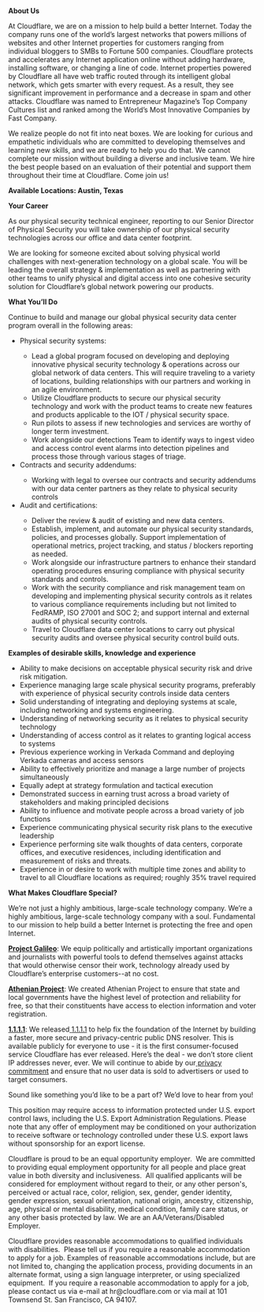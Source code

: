 <div class="content-intro">
	<div><strong>About Us</strong></div>
	<div>
		<p>At Cloudflare, we are on a mission to help build a better Internet. Today the company runs one of the world’s largest networks that powers millions of websites and other Internet properties for customers ranging from individual bloggers to SMBs to Fortune 500 companies. Cloudflare protects and accelerates any Internet application online without adding hardware, installing software, or changing a line of code. Internet properties powered by Cloudflare all have web traffic routed through its intelligent global network, which gets smarter with every request. As a result, they see significant improvement in performance and a decrease in spam and other attacks. Cloudflare was named to Entrepreneur Magazine’s Top Company Cultures list and ranked among the World’s Most Innovative Companies by Fast Company.&nbsp;</p>
		<p><span style="font-weight: 400;">We realize people do not fit into neat boxes. We are looking for curious and empathetic individuals who are committed to developing themselves and learning new skills, and we are ready to help you do that. We cannot complete our mission without building a diverse and inclusive team. We hire the best people based on an evaluation of their potential and support them throughout their time at Cloudflare. Come join us!&nbsp;</span></p>
	</div>
</div>
<p><strong>Available Locations: Austin, Texas&nbsp;</strong></p>
<p><strong>Your Career</strong></p>
<p>As our physical security technical engineer, reporting to our Senior Director of Physical Security you will take ownership of our physical security technologies across our office and data center footprint.&nbsp;</p>
<p>We are looking for someone excited about solving physical world challenges with next-generation technology on a global scale. You will be leading the overall strategy &amp; implementation as well as partnering with other teams to unify physical and digital access into one cohesive security solution for Cloudflare’s global network powering our products.</p>
<p><strong>What You’ll Do</strong></p>
<p>Continue to build and manage our global physical security data center program overall in the following areas:&nbsp;</p>
<ul>
	<li>Physical security systems:</li>
	<ul>
		<li>Lead a global program focused on developing and deploying innovative physical security technology &amp; operations across our global network of data centers. This will require traveling to a variety of locations, building relationships with our partners and working in an agile environment.&nbsp;</li>
		<li>Utilize Cloudflare products to secure our physical security technology and work with the product teams to create new features and products applicable to the IOT / physical security space.&nbsp;</li>
		<li>Run pilots to assess if new technologies and services are worthy of longer term investment.</li>
		<li>Work alongside our detections Team to identify ways to ingest video and access control event alarms into detection pipelines and process those through various stages of triage.</li>
	</ul>
	<li>Contracts and security addendums:</li>
	<ul>
		<li>Working with legal to oversee our contracts and security addendums with our data center partners as they relate to physical security controls</li>
	</ul>
	<li>Audit and certifications:</li>
	<ul>
		<li>Deliver the review &amp; audit of existing and new data centers.</li>
		<li>Establish, implement, and automate our physical security standards, policies, and processes globally. Support implementation of operational metrics, project tracking, and status / blockers reporting as needed.</li>
		<li>Work alongside our infrastructure partners to enhance their standard operating procedures ensuring compliance with physical security standards and controls.</li>
		<li>Work with the security compliance and risk management team on developing and implementing physical security controls as it relates to various compliance requirements including but not limited to FedRAMP, ISO 27001 and SOC 2; and support internal and external audits of physical security controls.</li>
		<li>Travel to Cloudflare data center locations to carry out physical security audits and oversee physical security control build outs.</li>
	</ul>
</ul>
<p><strong>Examples of desirable skills, knowledge and experience</strong></p>
<ul>
	<li>Ability to make decisions on acceptable physical security risk and drive risk mitigation.&nbsp;</li>
	<li>Experience managing large scale physical security programs, preferably with experience of physical security controls inside data centers</li>
	<li>Solid understanding of integrating and deploying systems at scale, including networking and systems engineering.</li>
	<li>Understanding of networking security as it relates to physical security technology</li>
	<li>Understanding of access control as it relates to granting logical access to systems</li>
	<li>Previous experience working in Verkada Command and deploying Verkada cameras and access sensors</li>
	<li>Ability to effectively prioritize and manage a large number of projects simultaneously</li>
	<li>Equally adept at strategy formulation and tactical execution</li>
	<li>Demonstrated success in earning trust across a broad variety of stakeholders and making principled decisions</li>
	<li>Ability to influence and motivate people across a broad variety of job functions</li>
	<li>Experience communicating physical security risk plans to the executive leadership</li>
	<li>Experience performing site walk thoughts of data centers, corporate offices, and executive residences, including identification and measurement of risks and threats.</li>
	<li>Experience in or desire to work with multiple time zones and ability to travel to all Cloudflare locations as required; roughly 35% travel required</li>
</ul>
<div class="content-conclusion">
	<p><strong>What Makes Cloudflare Special?</strong></p>
	<p><span style="font-weight: 400;">We’re not just a highly ambitious, large-scale technology company. We’re a highly ambitious, large-scale technology company with a soul. Fundamental to our mission to help build a better Internet is protecting the free and open Internet.</span></p>
	<p><a href="https://blog.cloudflare.com/protecting-free-expression-online/"><strong>Project Galileo</strong></a><span style="font-weight: 400;">: We equip politically and artistically important organizations and journalists with powerful tools to defend themselves against attacks that would otherwise censor their work, technology already used by Cloudflare’s enterprise customers--at no cost.</span></p>
	<p><strong><a href="https://www.cloudflare.com/athenian/">Athenian Project</a></strong><span style="font-weight: 400;">: We created Athenian Project to ensure that state and local governments have the highest level of protection and reliability for free, so that their constituents have access to election information and voter registration.</span></p>
	<p><a href="https://1.1.1.1/"><strong>1.1.1.1</strong></a><span style="font-weight: 400;">: We released</span><a href="https://1.1.1.1/"> <span style="font-weight: 400;">1.1.1.1</span></a><span style="font-weight: 400;"> to help fix the foundation of the Internet by building a faster, more secure and privacy-centric public DNS resolver. This is available publicly for everyone to use - it is the first consumer-focused service Cloudflare has ever released. Here’s the deal - we don’t store client IP addresses never, ever. We will continue to abide by our</span><a href="https://developers.cloudflare.com/1.1.1.1/privacy/public-dns-resolver"> privacy commitment</a><span style="font-weight: 400;"> and ensure that no user data is sold to advertisers or used to target consumers.</span></p>
	<p><span style="font-weight: 400;">Sound like something you’d like to be a part of? We’d love to hear from you!</span></p>
	<p><span style="font-weight: 400;">This position may require access to information protected under U.S. export control laws, including the U.S. Export Administration Regulations. Please note that any offer of employment may be conditioned on your authorization to receive software or technology controlled under these U.S. export laws without sponsorship for an export license.</span></p>
	<p><span style="font-weight: 400;">Cloudflare is proud to be an equal opportunity employer. &nbsp;We are committed to providing equal employment opportunity for all people and place great value in both diversity and inclusiveness. &nbsp;All qualified applicants will be considered for employment without regard to their, or any other person's, perceived or actual</span> <span style="font-weight: 400;">race, color, religion, sex, gender, gender identity, gender expression, sexual orientation, national origin, ancestry, citizenship, age, physical or mental disability, medical condition, family care status, or any other basis protected by law. </span><span style="font-weight: 400;">We are an AA/Veterans/Disabled Employer.</span></p>
	<p><span style="font-weight: 400;">Cloudflare provides reasonable accommodations to qualified individuals with disabilities. &nbsp;Please tell us if you require a reasonable accommodation to apply for a job. Examples of reasonable accommodations include, but are not limited to, changing the application process, providing documents in an alternate format, using a sign language interpreter, or using specialized equipment. &nbsp;If you require a reasonable accommodation to apply for a job, please contact us via e-mail at </span><span style="font-weight: 400;">hr@cloudflare.com</span><span style="font-weight: 400;"> or via mail at 101 Townsend St. San Francisco, CA 94107.</span></p>
</div>